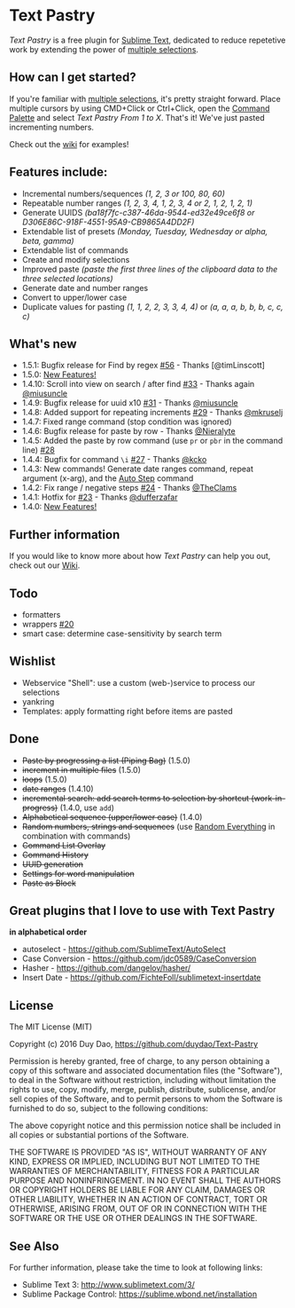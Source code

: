 # Text Pastry #

_Text Pastry_ is a free plugin for [Sublime Text](http://www.sublimetext.com/), dedicated to reduce repetetive work by extending the power of [multiple selections](https://www.sublimetext.com/docs/selection).

## How can I get started?
If you're familiar with [multiple selections](https://www.sublimetext.com/docs/selection), it's pretty straight forward. Place multiple cursors by using CMD+Click or Ctrl+Click, open the [Command Palette](http://docs.sublimetext.info/en/latest/reference/command_palette.html) and select _Text Pastry From 1 to X_. That's it! We've just pasted incrementing numbers.

Check out the [wiki](https://github.com/duydao/Text-Pastry/wiki/Examples) for examples!

## Features include: ##

- Incremental numbers/sequences _(1, 2, 3 or 100, 80, 60)_
- Repeatable number ranges _(1, 2, 3, 4, 1, 2, 3, 4 or 2, 1, 2, 1, 2, 1)_
- Generate UUIDS _(ba18f7fc-c387-46da-9544-ed32e49ce6f8 or D306E86C-918F-4551-95A9-CB9865A4DD2F)_
- Extendable list of presets _(Monday, Tuesday, Wednesday or alpha, beta, gamma)_
- Extendable list of commands
- Create and modify selections
- Improved paste _(paste the first three lines of the clipboard data to the three selected locations)_
- Generate date and number ranges
- Convert to upper/lower case
- Duplicate values for pasting _(1, 1, 2, 2, 3, 3, 4, 4)_ or _(a, a, a, b, b, b, c, c, c)_

## What's new ##
- 1.5.1: Bugfix release for Find by regex [#56](https://github.com/duydao/Text-Pastry/issues/56) - Thanks [@timLinscott]
- 1.5.0: [New Features!](https://github.com/duydao/Text-Pastry/blob/master/RELEASENOTES.md)
- 1.4.10: Scroll into view on search / after find [#33](https://github.com/duydao/Text-Pastry/issues/33) - Thanks again [@miusuncle](https://github.com/miusuncle)
- 1.4.9: Bugfix release for uuid x10 [#31](https://github.com/duydao/Text-Pastry/issues/31) - Thanks [@miusuncle](https://github.com/miusuncle)
- 1.4.8: Added support for repeating increments [#29](https://github.com/duydao/Text-Pastry/issues/29) - Thanks [@mkruselj](https://github.com/mkruselj)
- 1.4.7: Fixed range command (stop condition was ignored)
- 1.4.6: Bugfix release for paste by row - Thanks [@Nieralyte](https://github.com/Nieralyte)
- 1.4.5: Added the paste by row command (use ```pr``` or ```pbr``` in the command line) [#28](https://github.com/duydao/Text-Pastry/issues/28)
- 1.4.4: Bugfix for command ```\i``` [#27](https://github.com/duydao/Text-Pastry/issues/27) - Thanks [@kcko](https://github.com/Kcko)
- 1.4.3: New commands! Generate date ranges command, repeat argument (x-arg), and the [Auto Step](https://github.com/duydao/Text-Pastry/issues/20) command
- 1.4.2: Fix range / negative steps [#24](https://github.com/duydao/Text-Pastry/issues/24) - Thanks [@TheClams](https://github.com/TheClams)
- 1.4.1: Hotfix for [#23](https://github.com/duydao/Text-Pastry/issues/23) - Thanks [@dufferzafar](https://github.com/dufferzafar)
- 1.4.0: [New Features!](https://github.com/duydao/Text-Pastry/blob/master/RELEASENOTES.md#release-notes-140)

## Further information

If you would like to know more about how _Text Pastry_ can help you out, check out our [Wiki](https://github.com/duydao/Text-Pastry/).

## Todo ##
- formatters
- wrappers [#20](https://github.com/duydao/Text-Pastry/issues/20)
- smart case: determine case-sensitivity by search term

## Wishlist ##
- Webservice "Shell": use a custom (web-)service to process our selections
- yankring
- Templates: apply formatting right before items are pasted

## Done ##
- ~~Paste by progressing a list (Piping Bag)~~ (1.5.0)
- ~~increment in multiple files~~ (1.5.0)
- ~~loops~~ (1.5.0)
- ~~date ranges~~ (1.4.10)
- ~~incremental search: add search terms to selection by shortcut (work-in-progress)~~ (1.4.0, use ``add``)
- ~~Alphabetical sequence (upper/lower case)~~ (1.4.0)
- ~~Random numbers, strings and sequences~~ (use [Random Everything](https://sublime.wbond.net/packages/Random%20Everything) in combination with commands)
- ~~Command List Overlay~~
- ~~Command History~~
- ~~UUID generation~~
- ~~Settings for word manipulation~~
- ~~Paste as Block~~

## Great plugins that I love to use with Text Pastry ##

__in alphabetical order__

- autoselect - https://github.com/SublimeText/AutoSelect
- Case Conversion - https://github.com/jdc0589/CaseConversion
- Hasher - https://github.com/dangelov/hasher/
- Insert Date - https://github.com/FichteFoll/sublimetext-insertdate

## License ##

The MIT License (MIT)

Copyright (c) 2016 Duy Dao, https://github.com/duydao/Text-Pastry

Permission is hereby granted, free of charge, to any person obtaining a copy
of this software and associated documentation files (the "Software"), to deal
in the Software without restriction, including without limitation the rights
to use, copy, modify, merge, publish, distribute, sublicense, and/or sell
copies of the Software, and to permit persons to whom the Software is
furnished to do so, subject to the following conditions:

The above copyright notice and this permission notice shall be included in
all copies or substantial portions of the Software.

THE SOFTWARE IS PROVIDED "AS IS", WITHOUT WARRANTY OF ANY KIND, EXPRESS OR
IMPLIED, INCLUDING BUT NOT LIMITED TO THE WARRANTIES OF MERCHANTABILITY,
FITNESS FOR A PARTICULAR PURPOSE AND NONINFRINGEMENT. IN NO EVENT SHALL THE
AUTHORS OR COPYRIGHT HOLDERS BE LIABLE FOR ANY CLAIM, DAMAGES OR OTHER
LIABILITY, WHETHER IN AN ACTION OF CONTRACT, TORT OR OTHERWISE, ARISING FROM,
OUT OF OR IN CONNECTION WITH THE SOFTWARE OR THE USE OR OTHER DEALINGS IN
THE SOFTWARE.


## See Also ##

For further information, please take the time to look at following links:

* Sublime Text 3: http://www.sublimetext.com/3/
* Sublime Package Control: https://sublime.wbond.net/installation
